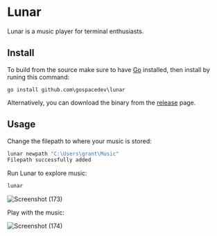 # Lunar

Lunar is a music player for terminal enthusiasts.

## Install
To build from the source make sure to have [Go](https://go.dev/) installed, then install by runing this command:
```
go install github.com\gospacedev\lunar
```

Alternatively, you can download the binary from the [release](https://github.com/gospacedev/lunar/releases) page.

## Usage
Change the filepath to where your music is stored:

```powershell
lunar newpath "C:\Users\grant\Music"
Filepath successfully added
```

Run Lunar to explore music:
```powershell
lunar
```
![Screenshot (173)](https://user-images.githubusercontent.com/83633399/198820433-29def33d-4c52-45ba-bef4-96dbadcb778e.png)

Play with the music:

![Screenshot (174)](https://user-images.githubusercontent.com/83633399/198820403-49aa1af1-8c1a-4fa4-883c-293d91ac4d79.png)
